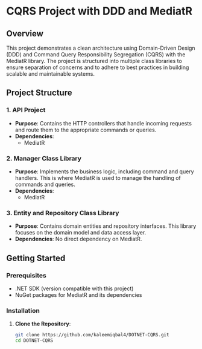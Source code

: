 # CQRS Project with DDD and MediatR

## Overview

This project demonstrates a clean architecture using Domain-Driven Design (DDD) and Command Query Responsibility Segregation (CQRS) with the MediatR library. The project is structured into multiple class libraries to ensure separation of concerns and to adhere to best practices in building scalable and maintainable systems.

## Project Structure

### 1. **API Project**

- **Purpose**: Contains the HTTP controllers that handle incoming requests and route them to the appropriate commands or queries.
- **Dependencies**: 
  - MediatR

### 2. **Manager Class Library**

- **Purpose**: Implements the business logic, including command and query handlers. This is where MediatR is used to manage the handling of commands and queries.
- **Dependencies**: 
  - MediatR

### 3. **Entity and Repository Class Library**

- **Purpose**: Contains domain entities and repository interfaces. This library focuses on the domain model and data access layer.
- **Dependencies**: No direct dependency on MediatR.

## Getting Started

### Prerequisites

- .NET SDK (version compatible with this project)
- NuGet packages for MediatR and its dependencies

### Installation

1. **Clone the Repository**:
   ```bash
   git clone https://github.com/kaleemiqbal4/DOTNET-CQRS.git
   cd DOTNET-CQRS
